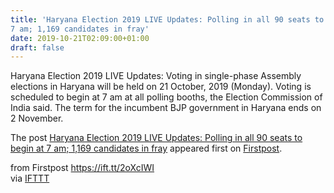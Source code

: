 ```yaml
---
title: 'Haryana Election 2019 LIVE Updates: Polling in all 90 seats to begin at
7 am; 1,169 candidates in fray'
date: 2019-10-21T02:09:00+01:00
draft: false
---
```


Haryana Election 2019 LIVE Updates: Voting in single-phase Assembly elections in Haryana will be held on 21 October, 2019 (Monday). Voting is scheduled to begin at 7 am at all polling booths, the Election Commission of India said. The term for the incumbent BJP government in Haryana ends on 2 November.

The post [Haryana Election 2019 LIVE Updates: Polling in all 90 seats to begin at 7 am; 1,169 candidates in fray](http://www.firstpost.com/politics/haryana-election-2019-voting-live-updates-latest-news-today-election-commission-of-india-bjp-congress-inld-bsp-assembly-vidhan-sabha-polls-chunav-7515691.html) appeared first on [Firstpost](http://www.firstpost.com).

  
  
from Firstpost https://ift.tt/2oXcIWI  
via [IFTTT](https://ifttt.com/?ref=da&site=blogger)